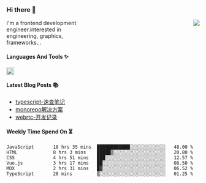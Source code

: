 <!--
**zhaohuanyuu/zhaohuanyuu** is a ✨ _special_ ✨ repository because its `README.md` (this file) appears on your GitHub profile.
-->

### Hi there 👋

<picture>
  <source media="(prefers-color-scheme: dark)" srcset="https://github-readme-stats.vercel.app/api?username=zhaohuanyuu&count_private=true&show_icons=true&theme=city_lights&hide_title=true">
  <img align="right" src="https://github-readme-stats.vercel.app/api?username=zhaohuanyuu&count_private=true&show_icons=true&hide_title=true">
</picture>

<p align="left" style="width:40%">I'm a frontend development engineer.interested in engineering, graphics, frameworks...</p>

#### Languages And Tools ✨

<img align="left" height="20" src="https://skillicons.dev/icons?i=js,ts,nodejs,react,vue,gatsby,materialui,graphql,nestjs,electron,flutter" />

</br>

#### Latest Blog Posts 📚
<!-- BLOG-POST-LIST:START -->
- [typescript-速查笔记](https://zhy.gatsbyjs.io/blog/ts-note)
- [monorepo解决方案](https://zhy.gatsbyjs.io/blog/monorepos)
- [webrtc-开发记录](https://zhy.gatsbyjs.io/blog/webrtc-note)
<!-- BLOG-POST-LIST:END -->

#### Weekly Time Spend On ⏳
<!--START_SECTION:waka-->

```text
JavaScript       18 hrs 35 mins  ████████████░░░░░░░░░░░░░   48.00 %
HTML             8 hrs 3 mins    █████▒░░░░░░░░░░░░░░░░░░░   20.80 %
CSS              4 hrs 51 mins   ███░░░░░░░░░░░░░░░░░░░░░░   12.57 %
Vue.js           3 hrs 17 mins   ██░░░░░░░░░░░░░░░░░░░░░░░   08.50 %
MDX              2 hrs 31 mins   █▓░░░░░░░░░░░░░░░░░░░░░░░   06.52 %
TypeScript       28 mins         ▒░░░░░░░░░░░░░░░░░░░░░░░░   01.25 %
```

<!--END_SECTION:waka-->

